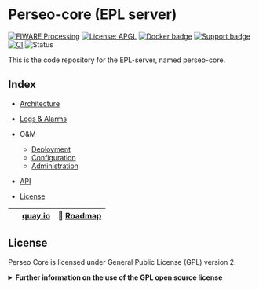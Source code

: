 # Perseo-core (EPL server)

[![FIWARE Processing](https://nexus.lab.fiware.org/static/badges/chapters/processing.svg)](https://www.fiware.org/developers/catalogue/)
[![License: APGL](https://img.shields.io/github/license/telefonicaid/perseo-core.svg)](https://opensource.org/licenses/AGPL-3.0)
[![Docker badge](https://img.shields.io/badge/quay.io-fiware%2Fperseo--core-grey?logo=red%20hat&labelColor=EE0000)](https://quay.io/repository/fiware/perseo-core)
[![Support badge](https://img.shields.io/badge/tag-fiware--perseo-orange.svg?logo=stackoverflow)](http://stackoverflow.com/questions/tagged/fiware-perseo)</br>
[![CI](https://github.com/telefonicaid/perseo-fe/workflows/CI/badge.svg)](https://github.com/telefonicaid/perseo-fe/actions?query=workflow%3ACI)
![Status](https://nexus.lab.fiware.org/static/badges/statuses/perseo.svg)


This is the code repository for the EPL-server, named perseo-core.


## Index

* [Architecture](documentation/architecture.md)
* [Logs & Alarms](documentation/logs.md)
* O&M
    * [Deployment](documentation/deployment.md)
    * [Configuration](documentation/config.md)
    * [Administration](documentation/admin.md)
* [API](documentation/api.md)

* [License](#license)

| <img style="height:1em" src="https://quay.io/static/img/quay_favicon.png"/> [quay.io](https://quay.io/repository/fiware/perseo-core) | :dart: [Roadmap](https://github.com/telefonicaid/perseo-fe/blob/master/documentation/roadmap.md) |
|---| --- |

## License

Perseo Core is licensed under General Public License (GPL) version 2.

<details>
<summary><strong>Further information on the use of the GPL open source license</strong></summary>

### Are there any legal issues with GPL 2.0? Is it safe for me to use?

There is absolutely no problem in using a product licensed under GPL 2.0. Issues with GPL
(or AGPL) licenses are mostly related with the fact that different people assign different
interpretations on the meaning of the term “derivate work” used in these licenses. Due to this,
some people believe that there is a risk in just _using_ software under GPL or AGPL licenses
(even without _modifying_ it).

For the avoidance of doubt, the owners of this software licensed under an GPL 2.0 license
wish to make a clarifying public statement as follows:

> Please note that software derived as a result of modifying the source code of this
> software in order to fix a bug or incorporate enhancements is considered a derivative
> work of the product. Software that merely uses or aggregates (i.e. links to) an otherwise
> unmodified version of existing software is not considered a derivative work, and therefore
> it does not need to be released as under the same license, or even released as open source.

</details>
